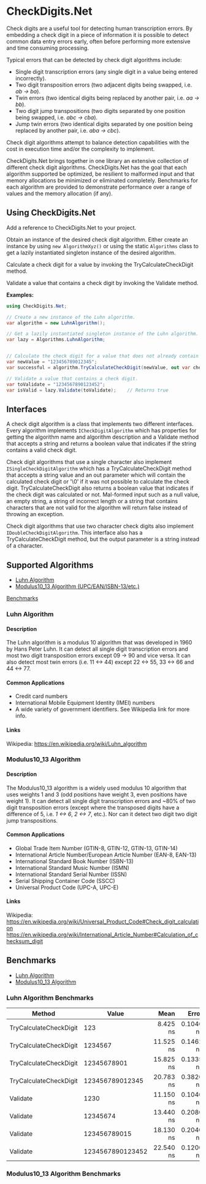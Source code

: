 # CheckDigits.Net

Check digits are a useful tool for detecting human transcription errors. By embedding
a check digit in a piece of information it is possible to detect common data entry
errors early, often before performing more extensive and time consuming processing.

Typical errors that can be detected by check digit algorithms include:

* Single digit transcription errors (any single digit in a value being entered incorrectly).
* Two digit transposition errors (two adjacent digits being swapped, i.e. *ab -> ba*).
* Twin errors (two identical digits being replaced by another pair, i.e. *aa -> bb*).
* Two digit jump transpositions (two digits separated by one position being swapped, i.e. *abc -> cba*).
* Jump twin errors (two identical digits separated by one position being replaced by another pair, i.e. *aba -> cbc*).

Check digit algorithms attempt to balance detection capabilities with the cost in 
execution time and/or the complexity to implement.

CheckDigits.Net brings together in one library an extensive collection of different
check digit algorithms. CheckDigits.Net has the goal that each algorithm supported
be optimized, be resilient to malformed input and that memory allocations be 
minimized or eliminated completely. Benchmarks for each algorithm are provided to
demonstrate performance over a range of values and the memory allocation (if any).

## Using CheckDigits.Net

Add a reference to CheckDigits.Net to your project.

Obtain an instance of the desired check digit algorithm. Either create an instance
by using ```new AlgorithmXyz()``` or using the static ```Algorithms``` class to
get a lazily instantiated singleton instance of the desired algorithm.

Calculate a check digit for a value by invoking the TryCalculateCheckDigit method.

Validate a value that contains a check digit by invoking the Validate method.

**Examples:**
```C#
using CheckDigits.Net;

// Create a new instance of the Luhn algorithm.
var algorithm = new LuhnAlgorithm();

// Get a lazily instantiated singleton instance of the Luhn algorithm.
var lazy = Algorithms.LuhnAlgorithm;


// Calculate the check digit for a value that does not already contain a check digit.
var newValue = "123456789012345";
var successful = algorithm.TryCalculateCheckDigit(newValue, out var checkDigit);  // Returns true; checkDigit will equal '2'

// Validate a value that contains a check digit.
var toValidate = "1234567890123452";
var isValid = lazy.Validate(toValidate);    // Returns true
```

## Interfaces

A check digit algorithm is a class that implements two different interfaces. Every
algorithm implements ```ICheckDigitAlgorithm``` which has properties for getting
the algorithm name and algorithm description and a Validate method that accepts 
a string and returns a boolean value that indicates if the string contains a valid
check digit.

Check digit algorithms that use a single character also implement 
```ISingleCheckDigitAlgorithm``` which has a TryCalculateCheckDigit method that
accepts a string value and an out parameter which will contain the calculated 
check digit or '\0' if it was not possible to calculate the check digit.
TryCalculateCheckDigit also returns a boolean value that indicates if the check
digit was calculated or not. Mal-formed input such as a null value, an empty string,
a string of incorrect length or a string that contains characters that are not
valid for the algorithm will return false instead of throwing an exception.

Check digit algorithms that use two character check digits also implement
```IDoubleCheckDigitAlgorithm```. This interface also has a TryCalculateCheckDigit
method, but the output parameter is a string instead of a character.

## Supported Algorithms

* [Luhn Algorithm](#luhn-algorithm)
* [Modulus10_13 Algorithm (UPC/EAN/ISBN-13/etc.)](#modulus10_13-algorithm)

[Benchmarks](#Benchmarks)

### Luhn Algorithm

#### Description

The Luhn algorithm is a modulus 10 algorithm that was developed in 1960 by Hans
Peter Luhn. It can detect all single digit transcription errors and most two digit
transposition errors except 09 -> 90 and vice versa. It can also detect
most twin errors (i.e. 11 <-> 44) except 22 <-> 55,  33 <-> 66 and 44 <-> 77.

#### Common Applications

* Credit card numbers
* International Mobile Equipment Identity (IMEI) numbers
* A wide variety of government identifiers. See Wikipedia link for more info.

#### Links

Wikipedia: https://en.wikipedia.org/wiki/Luhn_algorithm

### Modulus10_13 Algorithm

#### Description

The Modulus10_13 algorithm is a widely used modulus 10 algorithm that uses weights
1 and 3 (odd positions have weight 3, even positions have weight 1). It can detect
all single digit transcription errors and ~80% of two digit transposition errors
(except where the transposed digits have a difference of 5, i.e. *1 <-> 6*, *2 <-> 7*,
etc.). Nor can it detect two digit two digit jump transpositions.

#### Common Applications

* Global Trade Item Number (GTIN-8, GTIN-12, GTIN-13, GTIN-14)
* International Article Number/European Article Number (EAN-8, EAN-13)
* International Standard Book Number (ISBN-13)
* International Standard Music Number (ISMN)
* International Standard Serial Number (ISSN)
* Serial Shipping Container Code (SSCC)
* Universal Product Code (UPC-A, UPC-E)

#### Links

Wikipedia: 
  https://en.wikipedia.org/wiki/Universal_Product_Code#Check_digit_calculation
  https://en.wikipedia.org/wiki/International_Article_Number#Calculation_of_checksum_digit

## Benchmarks

* [Luhn Algorithm](#Luhn-Algorithm-Benchmarks)
* [Modulus10_13 Algorithm](#Modulus10-13-Algorithm-Benchmarks)

### Luhn Algorithm Benchmarks

| Method                 | Value            | Mean      | Error     | StdDev    | Allocated |
|----------------------- |----------------- |----------:|----------:|----------:|----------:|
| TryCalculateCheckDigit | 123              |  8.425 ns | 0.1046 ns | 0.0978 ns |         - |
| TryCalculateCheckDigit | 1234567          | 11.525 ns | 0.1462 ns | 0.1367 ns |         - |
| TryCalculateCheckDigit | 12345678901      | 15.825 ns | 0.1335 ns | 0.1115 ns |         - |
| TryCalculateCheckDigit | 123456789012345  | 20.783 ns | 0.3826 ns | 0.3195 ns |         - |
| Validate               | 1230             | 11.150 ns | 0.1040 ns | 0.0970 ns |         - |
| Validate               | 12345674         | 13.440 ns | 0.2080 ns | 0.1850 ns |         - |
| Validate               | 123456789015     | 18.130 ns | 0.2040 ns | 0.1810 ns |         - |
| Validate               | 1234567890123452 | 22.540 ns | 0.1200 ns | 0.0940 ns |         - |


### Modulus10_13 Algorithm Benchmarks
